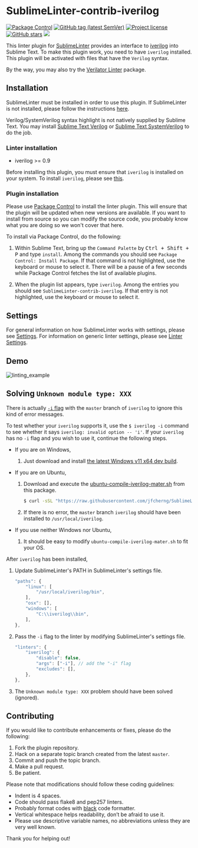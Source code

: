 # SublimeLinter-contrib-iverilog

<a href="https://packagecontrol.io/packages/SublimeLinter-contrib-iverilog"><img alt="Package Control" src="https://img.shields.io/packagecontrol/dt/SublimeLinter-contrib-iverilog"></a>
<a href="https://github.com/jfcherng/SublimeLinter-contrib-iverilog/tags"><img alt="GitHub tag (latest SemVer)" src="https://img.shields.io/github/tag/jfcherng/SublimeLinter-contrib-iverilog?logo=github"></a>
<a href="https://github.com/jfcherng/SublimeLinter-contrib-iverilog/blob/master/LICENSE"><img alt="Project license" src="https://img.shields.io/github/license/jfcherng/SublimeLinter-contrib-iverilog?logo=github"></a>
<a href="https://github.com/jfcherng/SublimeLinter-contrib-iverilog/stargazers"><img alt="GitHub stars" src="https://img.shields.io/github/stars/jfcherng/SublimeLinter-contrib-iverilog?logo=github"></a>
<a href="https://www.paypal.me/jfcherng/5usd" title="Donate to this project using Paypal"><img src="https://img.shields.io/badge/paypal-donate-blue.svg?logo=paypal" /></a>

This linter plugin for [SublimeLinter](https://sublimelinter.readthedocs.org)
provides an interface to [iverilog](http://iverilog.wikia.com/wiki/Main_Page) into Sublime Text.
To make this plugin work, you need to have `iverilog` installed.
This plugin will be activated with files that have the `Verilog` syntax.

By the way, you may also try the 
[Verilator Linter](https://packagecontrol.io/packages/SublimeLinter-contrib-verilator) package.


## Installation

SublimeLinter must be installed in order to use this plugin.
If SublimeLinter is not installed, please follow the instructions
[here](https://sublimelinter.readthedocs.org/en/latest/installation.html).

Verilog/SystemVerilog syntax highlight is not natively supplied by Sublime Text.
You may install [Sublime Text Verilog](https://packagecontrol.io/packages/Verilog) 
or [Sublime Text SystemVerilog](https://packagecontrol.io/packages/SystemVerilog) to do the job.


### Linter installation

- iverilog >= 0.9

Before installing this plugin, you must ensure that `iverilog` is installed on your system.
To install `iverilog`, please see [this](https://iverilog.wikia.com/wiki/Installation_Guide).


### Plugin installation

Please use [Package Control](https://packagecontrol.io/installation) to install the linter plugin.
This will ensure that the plugin will be updated when new versions are available.
If you want to install from source so you can modify the source code,
you probably know what you are doing so we won't cover that here.

To install via Package Control, do the following:

1. Within Sublime Text, bring up the `Command Palette` by <kbd>Ctrl + Shift + P</kbd> and type `install`.
   Among the commands you should see `Package Control: Install Package`.
   If that command is not highlighted, use the keyboard or mouse to select it.
   There will be a pause of a few seconds while Package Control fetches the list of available plugins.

1. When the plugin list appears, type `iverilog`. Among the entries you should see `SublimeLinter-contrib-iverilog`.
   If that entry is not highlighted, use the keyboard or mouse to select it.


## Settings

For general information on how SublimeLinter works with settings, please see
[Settings](https://sublimelinter.readthedocs.org/en/latest/settings.html).
For information on generic linter settings, please see
[Linter Settings](https://sublimelinter.readthedocs.org/en/latest/linter_settings.html).


## Demo

![linting_example](https://raw.githubusercontent.com/jfcherng/SublimeLinter-contrib-iverilog/gh-pages/images/linting_example.png)


## Solving `Unknown module type: XXX`

There is actually [`-i` flag](https://github.com/steveicarus/iverilog/pull/151) 
with the `master` branch of `iverilog` to ignore this kind of error messages.

To test whether your `iverilog` supports it, 
use the `$ iverilog -i` command to see whether it says `iverilog: invalid option -- 'i'`. 
If your `iverilog` has no `-i` flag and you wish to use it, continue the following steps.

- If you are on Windows,

  1. Just download and install [the latest Windows v11 x64 dev build](http://bleyer.org/icarus/).

- If you are on Ubuntu,

  1. Download and execute the [ubuntu-compile-iverilog-mater.sh](https://raw.githubusercontent.com/jfcherng/SublimeLinter-contrib-iverilog/master/ubuntu-compile-iverilog-mater.sh) from this package.
     ```bash
     $ curl -sSL "https://raw.githubusercontent.com/jfcherng/SublimeLinter-contrib-iverilog/master/ubuntu-compile-iverilog-mater.sh" | bash
     ```
  1. If there is no error, the `master` branch `iverilog` should have been installed to `/usr/local/iverilog`.

- If you use neither Windows nor Ubuntu,

  1. It should be easy to modify `ubuntu-compile-iverilog-mater.sh` to fit your OS.

After `iverilog` has been installed,

1. Update SublimeLinter's PATH in SublimeLinter's settings file.
   ```js
   "paths": {
       "linux": [
           "/usr/local/iverilog/bin",
       ],
       "osx": [],
       "windows": [
           "C:\\iverilog\\bin",
       ],
   },
   ```

1. Pass the `-i` flag to the linter by modifying SublimeLinter's settings file.
   ```js
   "linters": {
       "iverilog": {
           "disable": false,
           "args": ["-i"], // add the "-i" flag
           "excludes": [],
       },
   },
   ```

1. The `Unknown module type: XXX` problem should have been solved (ignored).


## Contributing

If you would like to contribute enhancements or fixes, please do the following:

1. Fork the plugin repository.
1. Hack on a separate topic branch created from the latest `master`.
1. Commit and push the topic branch.
1. Make a pull request.
1. Be patient.

Please note that modifications should follow these coding guidelines:

- Indent is 4 spaces.
- Code should pass flake8 and pep257 linters.
- Probably format codes with [black](https://github.com/psf/black) code formatter.
- Vertical whitespace helps readability, don’t be afraid to use it.
- Please use descriptive variable names, no abbreviations unless they are very well known.

Thank you for helping out!
